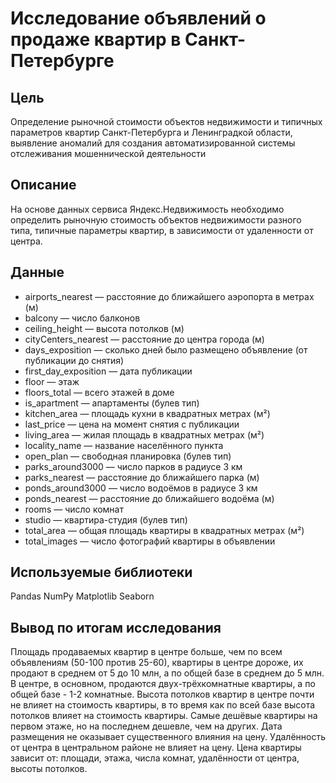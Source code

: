 # Исследование объявлений о продаже квартир в Санкт-Петербурге
## Цель
Определение рыночной стоимости объектов недвижимости и типичных параметров квартир Санкт-Петербурга и Ленинградкой области, выявление аномалий для создания автоматизированной системы отслеживания мошеннической деятельности

## Описание
На основе данных сервиса Яндекс.Недвижимость необходимо определить рыночную стоимость объектов недвижимости разного типа, типичные параметры квартир, в зависимости от удаленности от центра.  
  
## Данные
- airports_nearest — расстояние до ближайшего аэропорта в метрах (м)
- balcony — число балконов
- ceiling_height — высота потолков (м)
- cityCenters_nearest — расстояние до центра города (м)
- days_exposition — сколько дней было размещено объявление (от публикации до снятия)
- first_day_exposition — дата публикации
- floor — этаж
- floors_total — всего этажей в доме
- is_apartment — апартаменты (булев тип)
- kitchen_area — площадь кухни в квадратных метрах (м²)
- last_price — цена на момент снятия с публикации
- living_area — жилая площадь в квадратных метрах (м²)
- locality_name — название населённого пункта
- open_plan — свободная планировка (булев тип)
- parks_around3000 — число парков в радиусе 3 км
- parks_nearest — расстояние до ближайшего парка (м)
- ponds_around3000 — число водоёмов в радиусе 3 км
- ponds_nearest — расстояние до ближайшего водоёма (м)
- rooms — число комнат
- studio — квартира-студия (булев тип)
- total_area — общая площадь квартиры в квадратных метрах (м²)
- total_images — число фотографий квартиры в объявлении
  
## Используемые библиотеки
Pandas NumPy Matplotlib Seaborn  
  
## Вывод по итогам исследования
Площадь продаваемых квартир в центре больше, чем по всем объявлениям (50-100 против 25-60), квартиры в центре дороже, их продают в среднем от 5 до 10 млн, а по общей базе в среднем до 5 млн. В центре, в основном, продаются двух-трёхкомнатные квартиры, а по общей базе - 1-2 комнатные. Высота потолков квартир в центре почти не влияет на стоимость квартиры, в то время как по всей базе высота потолков влияет на стоимость квартиры. Самые дешёвые квартиры на первом этаже, но на последнем дешевле, чем на других. Дата размещения не оказывает существенного влияния на цену. Удалённость от центра в центральном районе не влияет на цену. Цена квартиры зависит от: площади, этажа, числа комнат, удалённости от центра, высоты потолков.